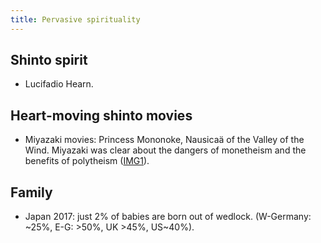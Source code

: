 ```yaml
---
title: Pervasive spirituality‎
---
```


## Shinto spirit
- Lucifadio Hearn.

## Heart-moving shinto movies
- Miyazaki movies: Princess Mononoke, Nausicaä of the Valley of the Wind. Miyazaki was clear about the dangers of monetheism and the benefits of polytheism ([IMG1](http://i.imgur.com/TwRk0Cl.jpg)).

## Family
- Japan 2017: just 2% of babies are born out of wedlock. (W-Germany: ~25%, E-G: >50%, UK >45%, US~40%).